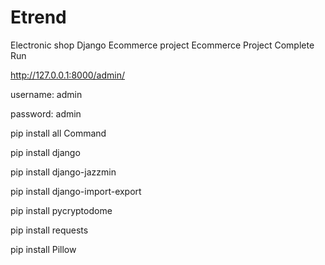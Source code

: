 # Etrend
 Electronic shop Django Ecommerce project
Ecommerce Project Complete Run

http://127.0.0.1:8000/admin/

username: admin

password: admin

pip install all Command

pip install django

pip install django-jazzmin

pip install django-import-export

pip install pycryptodome

pip install requests

pip install Pillow
